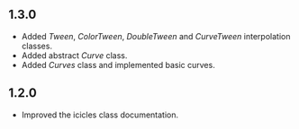 ## 1.3.0

- Added _Tween_, _ColorTween_, _DoubleTween_ and _CurveTween_ interpolation classes.
- Added abstract _Curve_ class.
- Added _Curves_ class and implemented basic curves.

## 1.2.0

- Improved the icicles class documentation.
